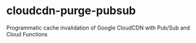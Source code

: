 # cloudcdn-purge-pubsub
Programmatic cache invalidation of Google CloudCDN with Pub/Sub and Cloud Functions
